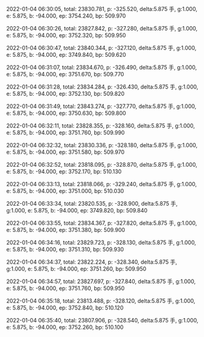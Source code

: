 2022-01-04 06:30:05, total: 23830.781, p: -325.520, delta:5.875 手, g:1.000, e: 5.875, b: -94.000, ep: 3754.240, bp: 509.970

2022-01-04 06:30:26, total: 23827.842, p: -327.280, delta:5.875 手, g:1.000, e: 5.875, b: -94.000, ep: 3752.320, bp: 509.950

2022-01-04 06:30:47, total: 23840.344, p: -327.120, delta:5.875 手, g:1.000, e: 5.875, b: -94.000, ep: 3749.840, bp: 509.620

2022-01-04 06:31:07, total: 23834.670, p: -326.490, delta:5.875 手, g:1.000, e: 5.875, b: -94.000, ep: 3751.670, bp: 509.770

2022-01-04 06:31:28, total: 23834.284, p: -326.430, delta:5.875 手, g:1.000, e: 5.875, b: -94.000, ep: 3752.130, bp: 509.820

2022-01-04 06:31:49, total: 23843.274, p: -327.770, delta:5.875 手, g:1.000, e: 5.875, b: -94.000, ep: 3750.630, bp: 509.800

2022-01-04 06:32:11, total: 23828.355, p: -328.160, delta:5.875 手, g:1.000, e: 5.875, b: -94.000, ep: 3751.760, bp: 509.990

2022-01-04 06:32:32, total: 23830.336, p: -328.180, delta:5.875 手, g:1.000, e: 5.875, b: -94.000, ep: 3751.580, bp: 509.970

2022-01-04 06:32:52, total: 23818.095, p: -328.870, delta:5.875 手, g:1.000, e: 5.875, b: -94.000, ep: 3752.170, bp: 510.130

2022-01-04 06:33:13, total: 23818.066, p: -329.240, delta:5.875 手, g:1.000, e: 5.875, b: -94.000, ep: 3751.000, bp: 510.030

2022-01-04 06:33:34, total: 23820.535, p: -328.900, delta:5.875 手, g:1.000, e: 5.875, b: -94.000, ep: 3749.820, bp: 509.840

2022-01-04 06:33:55, total: 23834.367, p: -327.820, delta:5.875 手, g:1.000, e: 5.875, b: -94.000, ep: 3751.380, bp: 509.900

2022-01-04 06:34:16, total: 23829.723, p: -328.130, delta:5.875 手, g:1.000, e: 5.875, b: -94.000, ep: 3751.310, bp: 509.930

2022-01-04 06:34:37, total: 23822.224, p: -328.340, delta:5.875 手, g:1.000, e: 5.875, b: -94.000, ep: 3751.260, bp: 509.950

2022-01-04 06:34:57, total: 23827.697, p: -327.840, delta:5.875 手, g:1.000, e: 5.875, b: -94.000, ep: 3751.760, bp: 509.950

2022-01-04 06:35:18, total: 23813.488, p: -328.120, delta:5.875 手, g:1.000, e: 5.875, b: -94.000, ep: 3752.840, bp: 510.120

2022-01-04 06:35:40, total: 23807.906, p: -328.540, delta:5.875 手, g:1.000, e: 5.875, b: -94.000, ep: 3752.260, bp: 510.100